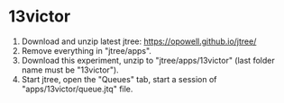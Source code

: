 # 13victor

1. Download and unzip latest jtree:
https://opowell.github.io/jtree/ 
2. Remove everything in "jtree/apps".
3. Download this experiment, unzip to "jtree/apps/13victor" (last folder name must be "13victor").
4. Start jtree, open the "Queues" tab, start a session of "apps/13victor/queue.jtq" file.

